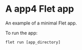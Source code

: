 # A app4 Flet app

An example of a minimal Flet app.

To run the app:

```
flet run [app_directory]
```